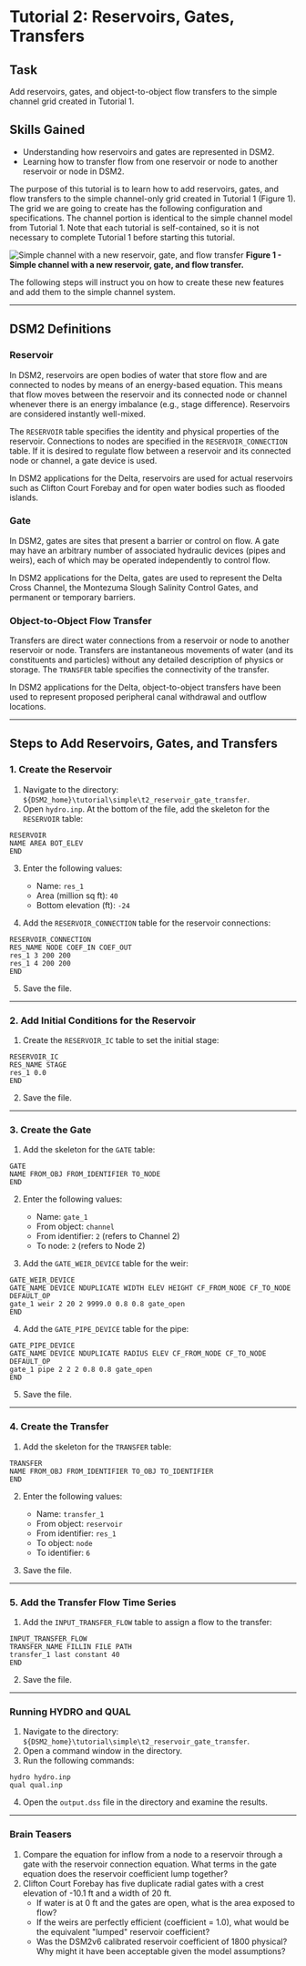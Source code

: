# Tutorial 2: Reservoirs, Gates, Transfers

## Task

Add reservoirs, gates, and object-to-object flow transfers to the simple channel grid created in Tutorial 1.

## Skills Gained

- Understanding how reservoirs and gates are represented in DSM2.
- Learning how to transfer flow from one reservoir or node to another reservoir or node in DSM2.

The purpose of this tutorial is to learn how to add reservoirs, gates, and flow transfers to the simple channel-only grid created in Tutorial 1 (Figure 1). The grid we are going to create has the following configuration and specifications. The channel portion is identical to the simple channel model from Tutorial 1. Note that each tutorial is self-contained, so it is not necessary to complete Tutorial 1 before starting this tutorial.

![Simple channel with a new reservoir, gate, and flow transfer](../../attachments/87228759/87228764.png)
**Figure 1 - Simple channel with a new reservoir, gate, and flow transfer.**

The following steps will instruct you on how to create these new features and add them to the simple channel system.

---

## DSM2 Definitions

### Reservoir

In DSM2, reservoirs are open bodies of water that store flow and are connected to nodes by means of an energy-based equation. This means that flow moves between the reservoir and its connected node or channel whenever there is an energy imbalance (e.g., stage difference). Reservoirs are considered instantly well-mixed.

The `RESERVOIR` table specifies the identity and physical properties of the reservoir. Connections to nodes are specified in the `RESERVOIR_CONNECTION` table. If it is desired to regulate flow between a reservoir and its connected node or channel, a gate device is used.

In DSM2 applications for the Delta, reservoirs are used for actual reservoirs such as Clifton Court Forebay and for open water bodies such as flooded islands.

### Gate

In DSM2, gates are sites that present a barrier or control on flow. A gate may have an arbitrary number of associated hydraulic devices (pipes and weirs), each of which may be operated independently to control flow.

In DSM2 applications for the Delta, gates are used to represent the Delta Cross Channel, the Montezuma Slough Salinity Control Gates, and permanent or temporary barriers.

### Object-to-Object Flow Transfer

Transfers are direct water connections from a reservoir or node to another reservoir or node. Transfers are instantaneous movements of water (and its constituents and particles) without any detailed description of physics or storage. The `TRANSFER` table specifies the connectivity of the transfer.

In DSM2 applications for the Delta, object-to-object transfers have been used to represent proposed peripheral canal withdrawal and outflow locations.

---

## Steps to Add Reservoirs, Gates, and Transfers

### 1. Create the Reservoir

1. Navigate to the directory: `${DSM2_home}\tutorial\simple\t2_reservoir_gate_transfer`.
2. Open `hydro.inp`. At the bottom of the file, add the skeleton for the `RESERVOIR` table:

```text
RESERVOIR
NAME AREA BOT_ELEV
END
```

3. Enter the following values:
   - Name: `res_1`
   - Area (million sq ft): `40`
   - Bottom elevation (ft): `-24`

4. Add the `RESERVOIR_CONNECTION` table for the reservoir connections:

```text
RESERVOIR_CONNECTION
RES_NAME NODE COEF_IN COEF_OUT
res_1 3 200 200
res_1 4 200 200
END
```

5. Save the file.

---

### 2. Add Initial Conditions for the Reservoir

1. Create the `RESERVOIR_IC` table to set the initial stage:

```text
RESERVOIR_IC
RES_NAME STAGE
res_1 0.0
END
```

2. Save the file.

---

### 3. Create the Gate

1. Add the skeleton for the `GATE` table:

```text
GATE
NAME FROM_OBJ FROM_IDENTIFIER TO_NODE
END
```

2. Enter the following values:
   - Name: `gate_1`
   - From object: `channel`
   - From identifier: `2` (refers to Channel 2)
   - To node: `2` (refers to Node 2)

3. Add the `GATE_WEIR_DEVICE` table for the weir:

```text
GATE_WEIR_DEVICE
GATE_NAME DEVICE NDUPLICATE WIDTH ELEV HEIGHT CF_FROM_NODE CF_TO_NODE DEFAULT_OP
gate_1 weir 2 20 2 9999.0 0.8 0.8 gate_open
END
```

4. Add the `GATE_PIPE_DEVICE` table for the pipe:

```text
GATE_PIPE_DEVICE
GATE_NAME DEVICE NDUPLICATE RADIUS ELEV CF_FROM_NODE CF_TO_NODE DEFAULT_OP
gate_1 pipe 2 2 2 0.8 0.8 gate_open
END
```

5. Save the file.

---

### 4. Create the Transfer

1. Add the skeleton for the `TRANSFER` table:

```text
TRANSFER
NAME FROM_OBJ FROM_IDENTIFIER TO_OBJ TO_IDENTIFIER
END
```

2. Enter the following values:
   - Name: `transfer_1`
   - From object: `reservoir`
   - From identifier: `res_1`
   - To object: `node`
   - To identifier: `6`

3. Save the file.

---

### 5. Add the Transfer Flow Time Series

1. Add the `INPUT_TRANSFER_FLOW` table to assign a flow to the transfer:

```text
INPUT_TRANSFER_FLOW
TRANSFER_NAME FILLIN FILE PATH
transfer_1 last constant 40
END
```

2. Save the file.

---

### Running HYDRO and QUAL

1. Navigate to the directory: `${DSM2_home}\tutorial\simple\t2_reservoir_gate_transfer`.
2. Open a command window in the directory.
3. Run the following commands:

```text
hydro hydro.inp
qual qual.inp
```

4. Open the `output.dss` file in the directory and examine the results.

---

### Brain Teasers

1. Compare the equation for inflow from a node to a reservoir through a gate with the reservoir connection equation. What terms in the gate equation does the reservoir coefficient lump together?
2. Clifton Court Forebay has five duplicate radial gates with a crest elevation of -10.1 ft and a width of 20 ft.
   - If water is at 0 ft and the gates are open, what is the area exposed to flow?
   - If the weirs are perfectly efficient (coefficient = 1.0), what would be the equivalent "lumped" reservoir coefficient?
   - Was the DSM2v6 calibrated reservoir coefficient of 1800 physical? Why might it have been acceptable given the model assumptions?


